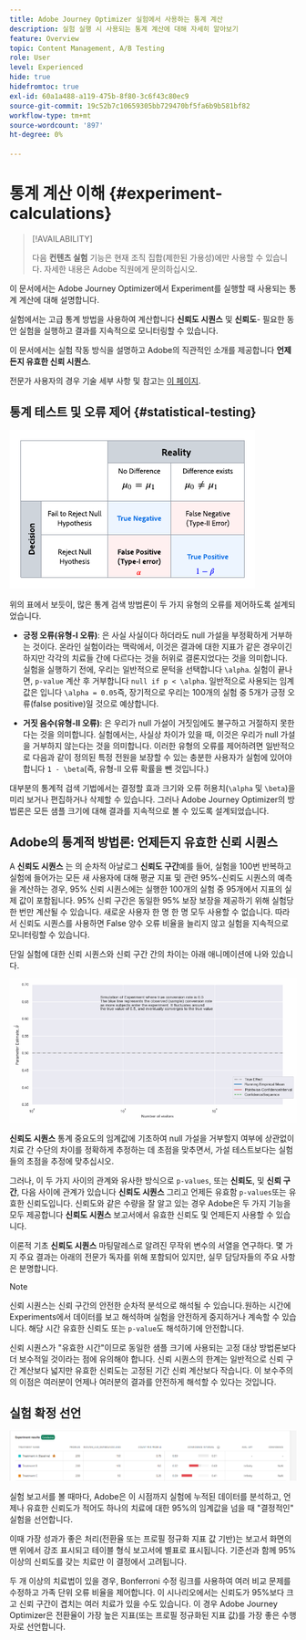 ```yaml
---
title: Adobe Journey Optimizer 실험에서 사용하는 통계 계산
description: 실험 실행 시 사용되는 통계 계산에 대해 자세히 알아보기
feature: Overview
topic: Content Management, A/B Testing
role: User
level: Experienced
hide: true
hidefromtoc: true
exl-id: 60a1a488-a119-475b-8f80-3c6f43c80ec9
source-git-commit: 19c52b7c10659305bb729470bf5fa6b9b581bf82
workflow-type: tm+mt
source-wordcount: '897'
ht-degree: 0%

---
```


# 통계 계산 이해 {#experiment-calculations}

>[!AVAILABILITY]
>
>다음 **컨텐츠 실험** 기능은 현재 조직 집합(제한된 가용성)에만 사용할 수 있습니다. 자세한 내용은 Adobe 직원에게 문의하십시오.

이 문서에서는 Adobe Journey Optimizer에서 Experiment를 실행할 때 사용되는 통계 계산에 대해 설명합니다.

실험에서는 고급 통계 방법을 사용하여 계산합니다 **신뢰도 시퀀스** 및 **신뢰도**- 필요한 동안 실험을 실행하고 결과를 지속적으로 모니터링할 수 있습니다.

이 문서에서는 실험 작동 방식을 설명하고 Adobe의 직관적인 소개를 제공합니다 **언제든지 유효한 신뢰 시퀀스**.

전문가 사용자의 경우 기술 세부 사항 및 참고는 [이 페이지](../campaigns/assets/confidence_sequence_technical_details.pdf).

## 통계 테스트 및 오류 제어 {#statistical-testing}

![](assets/technote_1.png)

위의 표에서 보듯이, 많은 통계 검색 방법론이 두 가지 유형의 오류를 제어하도록 설계되었습니다.

* **긍정 오류(유형-I 오류)**: 은 사실 사실이다 하더라도 null 가설을 부정확하게 거부하는 것이다. 온라인 실험이라는 맥락에서, 이것은 결과에 대한 지표가 같은 경우이긴 하지만 각각의 치료들 간에 다르다는 것을 허위로 결론지었다는 것을 의미합니다.
   </br>실험을 실행하기 전에, 우리는 일반적으로 문턱을 선택합니다 `\alpha`. 실험이 끝나면, `p-value` 계산 후 거부합니다 `null if p < \alpha`. 일반적으로 사용되는 임계값은 입니다 `\alpha = 0.05`즉, 장기적으로 우리는 100개의 실험 중 5개가 긍정 오류(false positive)일 것으로 예상합니다.

* **거짓 음수(유형-II 오류)**: 은 우리가 null 가설이 거짓임에도 불구하고 거절하지 못한다는 것을 의미합니다. 실험에서는, 사실상 차이가 있을 때, 이것은 우리가 null 가설을 거부하지 않는다는 것을 의미합니다. 이러한 유형의 오류를 제어하려면 일반적으로 다음과 같이 정의된 특정 전원을 보장할 수 있는 충분한 사용자가 실험에 있어야 합니다 `1 - \beta`(즉, 유형-II 오류 확률을 뺀 것입니다.)

대부분의 통계적 검색 기법에서는 결정할 효과 크기와 오류 허용치(`\alpha` 및 `\beta`)을 미리 보거나 편집하거나 삭제할 수 있습니다. 그러나 Adobe Journey Optimizer의 방법론은 모든 샘플 크기에 대해 결과를 지속적으로 볼 수 있도록 설계되었습니다.

## Adobe의 통계적 방법론: 언제든지 유효한 신뢰 시퀀스

A **신뢰도 시퀀스** 는 의 순차적 아날로그 **신뢰도 구간**&#x200B;예를 들어, 실험을 100번 반복하고 실험에 들어가는 모든 새 사용자에 대해 평균 지표 및 관련 95%-신뢰도 시퀀스의 예측을 계산하는 경우, 95% 신뢰 시퀀스에는 실행한 100개의 실험 중 95개에서 지표의 실제 값이 포함됩니다. 95% 신뢰 구간은 동일한 95% 보장 보장을 제공하기 위해 실험당 한 번만 계산될 수 있습니다. 새로운 사용자 한 명 한 명 모두 사용할 수 없습니다. 따라서 신뢰도 시퀀스를 사용하면 False 양수 오류 비율을 늘리지 않고 실험을 지속적으로 모니터링할 수 있습니다.

단일 실험에 대한 신뢰 시퀀스와 신뢰 구간 간의 차이는 아래 애니메이션에 나와 있습니다.

![](assets/technote_2.gif)

**신뢰도 시퀀스** 통계 중요도의 임계값에 기초하여 null 가설을 거부할지 여부에 상관없이 치료 간 수단의 차이를 정확하게 추정하는 데 초점을 맞추면서, 가설 테스트보다는 실험들의 초점을 추정에 맞추십시오.

그러나, 이 두 가지 사이의 관계와 유사한 방식으로 `p-values`, 또는 **신뢰도**, 및 **신뢰 구간**, 다음 사이에 관계가 있습니다 **신뢰도 시퀀스** 그리고 언제든 유효함 `p-values`또는 유효한 신뢰도입니다. 신뢰도와 같은 수량을 잘 알고 있는 경우 Adobe은 두 가지 기능을 모두 제공합니다 **신뢰도 시퀀스** 보고서에서 유효한 신뢰도 및 언제든지 사용할 수 있습니다.

이론적 기초 **신뢰도 시퀀스** 마팅말레스로 알려진 무작위 변수의 서열을 연구하다. 몇 가지 주요 결과는 아래의 전문가 독자를 위해 포함되어 있지만, 실무 담당자들의 주요 사항은 분명합니다.

>[!NOTE]
>
>신뢰 시퀀스는 신뢰 구간의 안전한 순차적 분석으로 해석될 수 있습니다.원하는 시간에 Experiments에서 데이터를 보고 해석하며 실험을 안전하게 중지하거나 계속할 수 있습니다. 해당 시간 유효한 신뢰도 또는 `p-value`도 해석하기에 안전합니다.

신뢰 시퀀스가 &quot;유효한 시간&quot;이므로 동일한 샘플 크기에 사용되는 고정 대상 방법론보다 더 보수적일 것이라는 점에 유의해야 합니다. 신뢰 시퀀스의 한계는 일반적으로 신뢰 구간 계산보다 넓지만 유효한 신뢰도는 고정된 기간 신뢰 계산보다 작습니다. 이 보수주의의 이점은 여러분이 언제나 여러분의 결과를 안전하게 해석할 수 있다는 것입니다.

## 실험 확정 선언

![](assets/experimentation_report_2.png)

실험 보고서를 볼 때마다, Adobe은 이 시점까지 실험에 누적된 데이터를 분석하고, 언제나 유효한 신뢰도가 적어도 하나의 치료에 대한 95%의 임계값을 넘을 때 &quot;결정적인&quot; 실험을 선언합니다.

이때 가장 성과가 좋은 처리(전환율 또는 프로필 정규화 지표 값 기반)는 보고서 화면의 맨 위에서 강조 표시되고 테이블 형식 보고서에 별표로 표시됩니다. 기준선과 함께 95% 이상의 신뢰도를 갖는 치료만 이 결정에서 고려됩니다.

두 개 이상의 치료법이 있을 경우, Bonferroni 수정 링크를 사용하여 여러 비교 문제를 수정하고 가족 단위 오류 비율을 제어합니다. 이 시나리오에서는 신뢰도가 95%보다 크고 신뢰 구간이 겹치는 여러 치료가 있을 수도 있습니다. 이 경우 Adobe Journey Optimizer은 전환율이 가장 높은 지표(또는 프로필 정규화된 지표 값)를 가장 좋은 수행자로 선언합니다.
